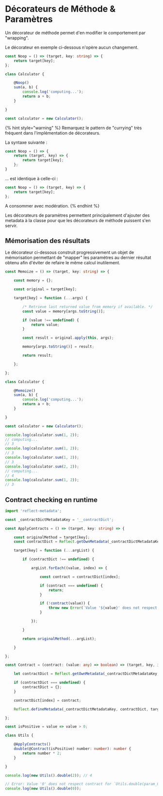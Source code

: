 # Décorateurs de Méthode & Paramètres

Un décorateur de méthode permet d'en modifier le comportement par "wrapping".

Le décorateur en exemple ci-dessous n'opère aucun changement.

```typescript
const Noop = () => (target, key: string) => {
    return target[key];
};

class Calculator {

    @Noop()
    sum(a, b) {
        console.log('computing...');
        return a + b;
    }

}

const calculator = new Calculator();
```

{% hint style="warning" %}
Remarquez le pattern de "currying" très fréquent dans l'implémentation de décorateurs.

La syntaxe suivante :

```typescript
const Noop = () => {
    return (target, key) => {
        return target[key];
    };
}
```

... est identique à celle-ci :

```typescript
const Noop = () => (target, key) => {
    return target[key];
};
```

A consommer avec modération.
{% endhint %}



Les décorateurs de paramètres permettent principalement d'ajouter des metadata à la classe pour que les décorateurs de méthode puissent s'en servir.

## Mémorisation des résultats

Le décorateur ci-dessous construit progressivement un objet de mémorisation permettant de "mapper" les paramètres au dernier résultat obtenu afin d'éviter de refaire le même calcul inutilement.

```typescript
const Memoize = () => (target, key: string) => {

    const memory = {};

    const original = target[key];

    target[key] = function (...args) {

        /* Retrieve last returned value from memory if available. */
        const value = memory[args.toString()];

        if (value !== undefined) {
            return value;
        }

        const result = original.apply(this, args);

        memory[args.toString()] = result;

        return result;

    };

};

class Calculator {

    @Memoize()
    sum(a, b) {
        console.log('computing...');
        return a + b;
    }

}

const calculator = new Calculator();

console.log(calculator.sum(1, 2));
// computing...
// 3
console.log(calculator.sum(1, 2));
// 3
console.log(calculator.sum(1, 2));
// 3
console.log(calculator.sum(2, 2));
// computing...
// 4
console.log(calculator.sum(1, 2));
// 3
```

## Contract checking en runtime

```typescript
import 'reflect-metadata';

const _contractDictMetadataKey = '__contractDict';

const ApplyContracts = () => (target, key: string) => {

    const originalMethod = target[key];
    const contractDict = Reflect.getOwnMetadata(_contractDictMetadataKey, target, key);

    target[key] = function (...argList) {

        if (contractDict !== undefined) {

            argList.forEach((value, index) => {

                const contract = contractDict[index];

                if (contract === undefined) {
                    return;
                }

                if (!contract(value)) {
                    throw new Error(`Value '${value}' does not respect contract for \`${target.constructor.name}.${key}(param_${index})\`.`);
                }

            });

        }

        return originalMethod(...argList);

    }

};

const Contract = (contract: (value: any) => boolean) => (target, key, index): any => {

    let contractDict = Reflect.getOwnMetadata(_contractDictMetadataKey, target, key);

    if (contractDict === undefined) {
        contractDict = {};
    }

    contractDict[index] = contract;

    Reflect.defineMetadata(_contractDictMetadataKey, contractDict, target, key);

};

const isPositive = value => value > 0;

class Utils {

    @ApplyContracts()
    double(@Contract(isPositive) number: number): number {
        return number * 2;
    }

}

console.log(new Utils().double(2)); // 4

// Error: Value '0' does not respect contract for `Utils.double(param_0)`.
console.log(new Utils().double(0));                
```

